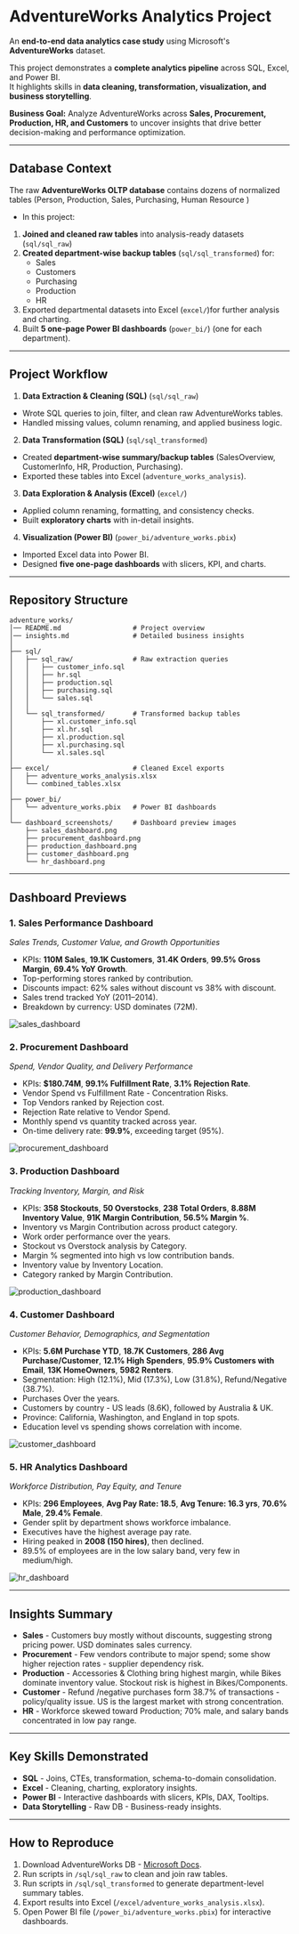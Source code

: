 # AdventureWorks Analytics Project

An **end-to-end data analytics case study** using Microsoft's **AdventureWorks** dataset. 

This project demonstrates a **complete analytics pipeline** across SQL, Excel, and Power BI.  
It highlights skills in **data cleaning, transformation, visualization, and business storytelling**.  

**Business Goal:** Analyze AdventureWorks across **Sales, Procurement, Production, HR, and Customers** to uncover insights that drive better decision-making and performance optimization. 

---

## Database Context
The raw **AdventureWorks OLTP database** contains dozens of normalized tables (Person, Production, Sales, Purchasing, Human Resource )


- In this project: 
1. **Joined and cleaned raw tables** into analysis-ready datasets (`sql/sql_raw`)
2. **Created department-wise backup tables** (`sql/sql_transformed`) for:
    - Sales
    - Customers
    - Purchasing
    - Production
    - HR
3. Exported departmental datasets into Excel (`excel/`)for further analysis and charting. 
4. Built **5 one-page Power BI dashboards** (`power_bi/`) (one for each department).


---

## Project Workflow
1. **Data Extraction & Cleaning (SQL)** (`sql/sql_raw`)
- Wrote SQL queries to join, filter, and clean raw AdventureWorks tables. 
- Handled missing values, column renaming, and applied business logic. 

2. **Data Transformation (SQL)** (`sql/sql_transformed`)
- Created **department-wise summary/backup tables** (SalesOverview, CustomerInfo, HR, Production, Purchasing).
- Exported these tables into Excel (`adventure_works_analysis`). 

3. **Data Exploration & Analysis (Excel)** (`excel/`)
- Applied column renaming, formatting, and consistency checks.
- Built **exploratory charts** with in-detail insights.

4. **Visualization (Power BI)** (`power_bi/adventure_works.pbix`)
- Imported Excel data into Power BI. 
- Designed **five one-page dashboards** with slicers, KPI, and charts. 


---
## Repository Structure

```plaintext
adventure_works/
│── README.md                  # Project overview
│── insights.md                # Detailed business insights
│
├── sql/
│   ├── sql_raw/               # Raw extraction queries
│   │   ├── customer_info.sql
│   │   ├── hr.sql
│   │   ├── production.sql
│   │   ├── purchasing.sql
│   │   └── sales.sql
│   │
│   └── sql_transformed/       # Transformed backup tables
│       ├── xl.customer_info.sql
│       ├── xl.hr.sql
│       ├── xl.production.sql
│       ├── xl.purchasing.sql
│       └── xl.sales.sql
│
├── excel/                     # Cleaned Excel exports
│   ├── adventure_works_analysis.xlsx
│   └── combined_tables.xlsx
│
├── power_bi/
│   └── adventure_works.pbix   # Power BI dashboards
│
└── dashboard_screenshots/     # Dashboard preview images
    ├── sales_dashboard.png
    ├── procurement_dashboard.png
    ├── production_dashboard.png
    ├── customer_dashboard.png
    └── hr_dashboard.png
```

---

## Dashboard Previews 
### 1. Sales Performance Dashboard
*Sales Trends, Customer Value, and Growth Opportunities*

-  KPIs: **110M Sales**, **19.1K Customers**, **31.4K Orders**, **99.5% Gross Margin**, **69.4% YoY Growth**.  
- Top-performing stores ranked by contribution.  
- Discounts impact: 62% sales without discount vs 38% with discount.  
- Sales trend tracked YoY (2011–2014).  
- Breakdown by currency: USD dominates (72M).  

![sales_dashboard](dashboard_screenshots/sales_dashboard.png)



### 2. Procurement Dashboard
*Spend, Vendor Quality, and Delivery Performance*

- KPIs: **$180.74M**, **99.1% Fulfillment Rate**, **3.1% Rejection Rate**.
- Vendor Spend vs Fulfillment Rate - Concentration Risks.
- Top Vendors ranked by Rejection cost.
- Rejection Rate relative to Vendor Spend.
- Monthly spend vs quantity tracked across year.
- On-time delivery rate: **99.9%**, exceeding target (95%).


![procurement_dashboard](dashboard_screenshots/procurement_dashboard.png)



### 3. Production Dashboard
*Tracking Inventory, Margin, and Risk*

- KPIs: **358 Stockouts**, **50 Overstocks**, **238 Total Orders**, **8.88M Inventory Value**, **91K Margin Contribution**, **56.5% Margin %**.
- Inventory vs Margin Contribution across product category. 
- Work order performance over the years. 
- Stockout vs Overstock analysis by Category. 
- Margin % segmented into high vs low contribution bands. 
- Inventory value by Inventory Location. 
- Category ranked by Margin Contribution. 

![production_dashboard](dashboard_screenshots/production_dashboard.png)

### 4. Customer Dashboard
*Customer Behavior, Demographics, and Segmentation*

- KPIs: **5.6M Purchase YTD**, **18.7K Customers**, **286 Avg Purchase/Customer**, **12.1% High Spenders**, **95.9% Customers with Email**, **13K HomeOwners**, **5982 Renters**.
- Segmentation: High (12.1%), Mid (17.3%), Low (31.8%), Refund/Negative (38.7%).
- Purchases Over the years. 
- Customers by country - US leads (8.6K), followed by Australia & UK.
- Province: California, Washington, and England in top spots. 
- Education level vs spending shows correlation with income. 

![customer_dashboard](dashboard_screenshots/customer_dashboard.png)


### 5. HR Analytics Dashboard
*Workforce Distribution, Pay Equity, and Tenure*

- KPIs: **296 Employees**, **Avg Pay Rate: 18.5**, **Avg Tenure: 16.3 yrs**, **70.6% Male**, **29.4% Female**.
- Gender split by department shows workforce imbalance. 
- Executives have the highest average pay rate. 
- Hiring peaked in **2008 (150 hires)**, then declined. 
- 89.5% of employees are in the low salary band, very few in medium/high.

![hr_dashboard](dashboard_screenshots/hr_dashboard.png)

---

## Insights Summary
- **Sales** - Customers buy mostly without discounts, suggesting strong pricing power. USD dominates sales currency.
- **Procurement** -  Few vendors contribute to major spend; some show higher rejection rates - supplier dependency risk.
- **Production** - Accessories & Clothing bring highest margin, while Bikes dominate inventory value. Stockout risk is highest in Bikes/Components. 
- **Customer** - Refund /negative purchases form 38.7% of transactions - policy/quality issue. US is the largest market with strong concentration. 
- **HR** - Workforce skewed toward Production; 70% male, and salary bands concentrated in low pay range. 

---

## Key Skills Demonstrated
- **SQL** - Joins, CTEs, transformation, schema-to-domain consolidation. 
- **Excel** - Cleaning, charting, exploratory insights.
- **Power BI** - Interactive dashboards with slicers, KPIs, DAX, Tooltips.
- **Data Storytelling** - Raw DB - Business-ready insights. 

---

## How to Reproduce
1. Download AdventureWorks DB - [Microsoft Docs](https://learn.microsoft.com/en-us/sql/samples/adventureworks-install-configure?view=sql-server-ver17&tabs=ssms#download-backup-files).  
2. Run scripts in `/sql/sql_raw` to clean and join raw tables.  
3. Run scripts in `/sql/sql_transformed` to generate department-level summary tables.  
4. Export results into Excel (`/excel/adventure_works_analysis.xlsx`).  
5. Open Power BI file (`/power_bi/adventure_works.pbix`) for interactive dashboards.  


